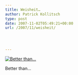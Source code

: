 ```yaml
---
title: Weisheit…
author: Patrick Kollitsch
type: post
date: 2007-11-02T05:49:21+00:00
url: /2007/11/weisheit/




---
```

<div class="flickr">
  <a href="http://www.flickr.com/photos/schreibblogade/1830391233/" title="Better than..."><img src="//farm3.static.flickr.com/2036/1830391233_69bf217925.jpg" alt="Better than..." /></a></p> 
  
  <p>
    Better than&#8230;
  </p>
</div>